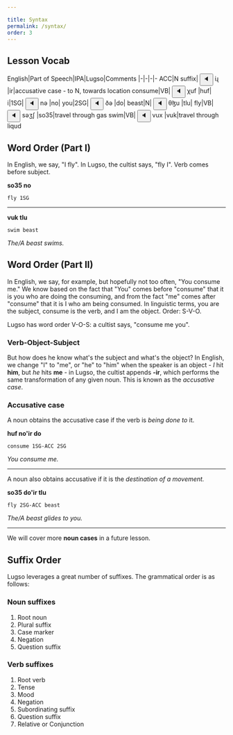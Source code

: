 ```yaml
---

title: Syntax
permalink: /syntax/
order: 3
---
```

## Lesson Vocab

English|Part of Speech|IPA|Lugso|Comments
|-|-|-|-
ACC|N suffix|<span class='spoken'> <button class='speak' type='button' data-ipa='iɻ'>🔈</button> <span class='ipa'>iɻ</span> </span>|ir|accusative case - to N, towards location
consume|VB|<span class='spoken'> <button class='speak' type='button' data-ipa='χuf'>🔈</button> <span class='ipa'>χuf</span> </span>|huf|
i|1SG|<span class='spoken'> <button class='speak' type='button' data-ipa='nə'>🔈</button> <span class='ipa'>nə</span> </span>|no|
you|2SG|<span class='spoken'> <button class='speak' type='button' data-ipa='ðə'>🔈</button> <span class='ipa'>ðə</span> </span>|do|
beast|N|<span class='spoken'> <button class='speak' type='button' data-ipa='θɮu'>🔈</button> <span class='ipa'>θɮu</span> </span>|tlu|
fly|VB|<span class='spoken'> <button class='speak' type='button' data-ipa='səʒʃ'>🔈</button> <span class='ipa'>səʒʃ</span> </span>|so35|travel through gas
swim|VB|<span class='spoken'> <button class='speak' type='button' data-ipa='vux'>🔈</button> <span class='ipa'>vux</span> </span>|vuk|travel through liqud

## Word Order (Part I)

In English, we say, "I fly". In Lugso, the cultist says, "fly I". Verb comes before subject.

**so35 no**

`fly 1SG`

---

**vuk tlu**

`swim beast`

_The/A beast swims._

## Word Order (Part II)

In English, we say, for example, but hopefully not too often, "You consume me." We know based on the fact that "You" comes before "consume" that it is you who are doing the consuming, and from the fact "me" comes after "consume" that it is I who am being consumed. In linguistic terms, you are the subject, consume is the verb, and I am the object. Order: S-V-O.

Lugso has word order V-O-S: a cultist says, "consume me you".

### Verb-Object-Subject

But how does he know what's the subject and what's the object? In English, we change "I" to "me", or "he" to "him" when the speaker is an object - _I_ hit **him**, but _he_ hits **me** - in Lugso, the cultist appends **-ir**, which performs the same transformation of any given noun. This is known as the _accusative case_.

### Accusative case

A noun obtains the accusative case if the verb is _being done to_ it.

**huf no'ir do**

`consume 1SG-ACC 2SG`

_You consume me._

---

A noun also obtains accusative if it is the _destination of a movement._

**so35 do'ir tlu**

`fly 2SG-ACC beast`

_The/A beast glides to you._

---

We will cover more **noun cases** in a future lesson.

## Suffix Order

Lugso leverages a great number of suffixes. The grammatical order is as follows:

### Noun suffixes

1. Root noun
2. Plural suffix
3. Case marker
4. Negation
5. Question suffix

### Verb suffixes

1. Root verb
2. Tense
3. Mood
4. Negation
5. Subordinating suffix
6. Question suffix
7. Relative or Conjunction
